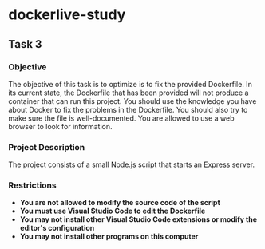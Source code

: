 # dockerlive-study

## Task 3

### Objective

The objective of this task is to optimize is to fix the provided Dockerfile. In its current state, the Dockerfile that has been provided will not produce a container that can run this project. You should use the knowledge you have about Docker to fix the problems in the Dockerfile. You should also try to make sure the file is well-documented. You are allowed to use a web browser to look for information.

### Project Description

The project consists of a small Node.js script that starts an [Express](http://expressjs.com/) server.

### Restrictions

- **You are not allowed to modify the source code of the script**
- **You must use Visual Studio Code to edit the Dockerfile**
- **You may not install other Visual Studio Code extensions or modify the editor's configuration**
- **You may not install other programs on this computer**
